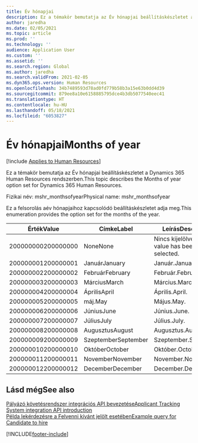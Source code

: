 ```yaml
---
title: Év hónapjai
description: Ez a témakör bemutatja az Év hónapjai beállításkészletet a Dynamics 365 Human Resources rendszerben.
author: jaredha
ms.date: 02/05/2021
ms.topic: article
ms.prod: ''
ms.technology: ''
audience: Application User
ms.custom: ''
ms.assetid: ''
ms.search.region: Global
ms.author: jaredha
ms.search.validFrom: 2021-02-05
ms.dyn365.ops.version: Human Resources
ms.openlocfilehash: 34b7489593d78ad0fd779b58b3a15e63b0dd4d39
ms.sourcegitcommit: 879ee8a10e6158885795dce4b3db5077540eec41
ms.translationtype: HT
ms.contentlocale: hu-HU
ms.lasthandoff: 05/18/2021
ms.locfileid: "6053827"
---
```

# <a name="months-of-year"></a><span data-ttu-id="f9433-103">Év hónapjai</span><span class="sxs-lookup"><span data-stu-id="f9433-103">Months of year</span></span>

[!include [Applies to Human Resources](../includes/applies-to-hr.md)]

<span data-ttu-id="f9433-104">Ez a témakör bemutatja az Év hónapjai beállításkészletet a Dynamics 365 Human Resources rendszerben.</span><span class="sxs-lookup"><span data-stu-id="f9433-104">This topic describes the Months of year option set for Dynamics 365 Human Resources.</span></span>

<span data-ttu-id="f9433-105">Fizikai név: mshr_monthsofyear</span><span class="sxs-lookup"><span data-stu-id="f9433-105">Physical name: mshr_monthsofyear</span></span>

<span data-ttu-id="f9433-106">Ez a felsorolás aév hónapjaihoz kapcsolódó beállításkészletet adja meg.</span><span class="sxs-lookup"><span data-stu-id="f9433-106">This enumeration provides the option set for the months of the year.</span></span>

| <span data-ttu-id="f9433-107">Érték</span><span class="sxs-lookup"><span data-stu-id="f9433-107">Value</span></span> | <span data-ttu-id="f9433-108">Címke</span><span class="sxs-lookup"><span data-stu-id="f9433-108">Label</span></span> | <span data-ttu-id="f9433-109">Leírás</span><span class="sxs-lookup"><span data-stu-id="f9433-109">Description</span></span> |
| --- | --- | --- |
| <span data-ttu-id="f9433-110">200000000</span><span class="sxs-lookup"><span data-stu-id="f9433-110">200000000</span></span> | <span data-ttu-id="f9433-111">None</span><span class="sxs-lookup"><span data-stu-id="f9433-111">None</span></span> | <span data-ttu-id="f9433-112">Nincs kijelölve érték.</span><span class="sxs-lookup"><span data-stu-id="f9433-112">No value has been selected.</span></span> |
| <span data-ttu-id="f9433-113">200000001</span><span class="sxs-lookup"><span data-stu-id="f9433-113">200000001</span></span> | <span data-ttu-id="f9433-114">Január</span><span class="sxs-lookup"><span data-stu-id="f9433-114">January</span></span> | <span data-ttu-id="f9433-115">Január.</span><span class="sxs-lookup"><span data-stu-id="f9433-115">January.</span></span> |
| <span data-ttu-id="f9433-116">200000002</span><span class="sxs-lookup"><span data-stu-id="f9433-116">200000002</span></span> | <span data-ttu-id="f9433-117">Február</span><span class="sxs-lookup"><span data-stu-id="f9433-117">February</span></span> | <span data-ttu-id="f9433-118">Február.</span><span class="sxs-lookup"><span data-stu-id="f9433-118">February.</span></span> |
| <span data-ttu-id="f9433-119">200000003</span><span class="sxs-lookup"><span data-stu-id="f9433-119">200000003</span></span> | <span data-ttu-id="f9433-120">Március</span><span class="sxs-lookup"><span data-stu-id="f9433-120">March</span></span> | <span data-ttu-id="f9433-121">Március.</span><span class="sxs-lookup"><span data-stu-id="f9433-121">March.</span></span> |
| <span data-ttu-id="f9433-122">200000004</span><span class="sxs-lookup"><span data-stu-id="f9433-122">200000004</span></span> | <span data-ttu-id="f9433-123">Április</span><span class="sxs-lookup"><span data-stu-id="f9433-123">April</span></span> | <span data-ttu-id="f9433-124">Április.</span><span class="sxs-lookup"><span data-stu-id="f9433-124">April.</span></span> |
| <span data-ttu-id="f9433-125">200000005</span><span class="sxs-lookup"><span data-stu-id="f9433-125">200000005</span></span> | <span data-ttu-id="f9433-126">máj.</span><span class="sxs-lookup"><span data-stu-id="f9433-126">May</span></span> | <span data-ttu-id="f9433-127">Május.</span><span class="sxs-lookup"><span data-stu-id="f9433-127">May.</span></span> |
| <span data-ttu-id="f9433-128">200000006</span><span class="sxs-lookup"><span data-stu-id="f9433-128">200000006</span></span> | <span data-ttu-id="f9433-129">Június</span><span class="sxs-lookup"><span data-stu-id="f9433-129">June</span></span> | <span data-ttu-id="f9433-130">Június.</span><span class="sxs-lookup"><span data-stu-id="f9433-130">June.</span></span> |
| <span data-ttu-id="f9433-131">200000007</span><span class="sxs-lookup"><span data-stu-id="f9433-131">200000007</span></span> | <span data-ttu-id="f9433-132">Július</span><span class="sxs-lookup"><span data-stu-id="f9433-132">July</span></span> | <span data-ttu-id="f9433-133">Július.</span><span class="sxs-lookup"><span data-stu-id="f9433-133">July.</span></span> |
| <span data-ttu-id="f9433-134">200000008</span><span class="sxs-lookup"><span data-stu-id="f9433-134">200000008</span></span> | <span data-ttu-id="f9433-135">Augusztus</span><span class="sxs-lookup"><span data-stu-id="f9433-135">August</span></span> | <span data-ttu-id="f9433-136">Augusztus.</span><span class="sxs-lookup"><span data-stu-id="f9433-136">August.</span></span> |
| <span data-ttu-id="f9433-137">200000009</span><span class="sxs-lookup"><span data-stu-id="f9433-137">200000009</span></span> | <span data-ttu-id="f9433-138">Szeptember</span><span class="sxs-lookup"><span data-stu-id="f9433-138">September</span></span> | <span data-ttu-id="f9433-139">Szeptember.</span><span class="sxs-lookup"><span data-stu-id="f9433-139">September.</span></span> |
| <span data-ttu-id="f9433-140">200000010</span><span class="sxs-lookup"><span data-stu-id="f9433-140">200000010</span></span> | <span data-ttu-id="f9433-141">Október</span><span class="sxs-lookup"><span data-stu-id="f9433-141">October</span></span> | <span data-ttu-id="f9433-142">Október.</span><span class="sxs-lookup"><span data-stu-id="f9433-142">October.</span></span> |
| <span data-ttu-id="f9433-143">200000011</span><span class="sxs-lookup"><span data-stu-id="f9433-143">200000011</span></span> | <span data-ttu-id="f9433-144">November</span><span class="sxs-lookup"><span data-stu-id="f9433-144">November</span></span> | <span data-ttu-id="f9433-145">November.</span><span class="sxs-lookup"><span data-stu-id="f9433-145">November.</span></span> |
| <span data-ttu-id="f9433-146">200000012</span><span class="sxs-lookup"><span data-stu-id="f9433-146">200000012</span></span> | <span data-ttu-id="f9433-147">December</span><span class="sxs-lookup"><span data-stu-id="f9433-147">December</span></span> | <span data-ttu-id="f9433-148">December.</span><span class="sxs-lookup"><span data-stu-id="f9433-148">December.</span></span> |

## <a name="see-also"></a><span data-ttu-id="f9433-149">Lásd még</span><span class="sxs-lookup"><span data-stu-id="f9433-149">See also</span></span>

[<span data-ttu-id="f9433-150">Pályázó követésrendszer integrációs API bevezetése</span><span class="sxs-lookup"><span data-stu-id="f9433-150">Applicant Tracking System integration API introduction</span></span>](hr-admin-integration-ats-api-introduction.md)<br>
[<span data-ttu-id="f9433-151">Példa lekérdezésre a Felvenni kívánt jelölt esetében</span><span class="sxs-lookup"><span data-stu-id="f9433-151">Example query for Candidate to hire</span></span>](hr-admin-integration-ats-api-candidate-to-hire-example-query.md)


[!INCLUDE[footer-include](../includes/footer-banner.md)]